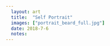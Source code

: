 ```yaml
---
  layout: art
  title:  "Self Portrait"
  images: ["portrait_beard_full.jpg"]
  date: 2018-7-6
  notes:
---
```


